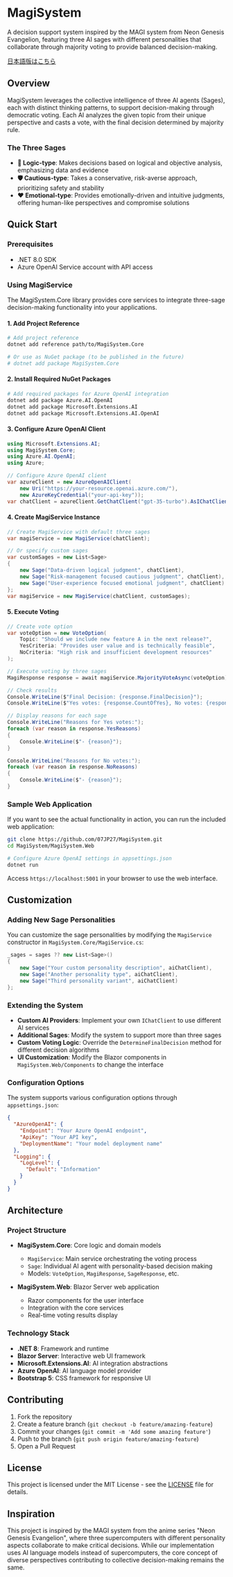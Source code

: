 # MagiSystem

A decision support system inspired by the MAGI system from Neon Genesis Evangelion, featuring three AI sages with different personalities that collaborate through majority voting to provide balanced decision-making.

[日本語版はこちら](README.ja.md)

## Overview

MagiSystem leverages the collective intelligence of three AI agents (Sages), each with distinct thinking patterns, to support decision-making through democratic voting. Each AI analyzes the given topic from their unique perspective and casts a vote, with the final decision determined by majority rule.

### The Three Sages

- **🧠 Logic-type**: Makes decisions based on logical and objective analysis, emphasizing data and evidence
- **🛡️ Cautious-type**: Takes a conservative, risk-averse approach, prioritizing safety and stability  
- **❤️ Emotional-type**: Provides emotionally-driven and intuitive judgments, offering human-like perspectives and compromise solutions

## Quick Start

### Prerequisites

- .NET 8.0 SDK
- Azure OpenAI Service account with API access

### Using MagiService

The MagiSystem.Core library provides core services to integrate three-sage decision-making functionality into your applications.

#### 1. Add Project Reference

```bash
# Add project reference
dotnet add reference path/to/MagiSystem.Core

# Or use as NuGet package (to be published in the future)
# dotnet add package MagiSystem.Core
```

#### 2. Install Required NuGet Packages

```bash
# Add required packages for Azure OpenAI integration
dotnet add package Azure.AI.OpenAI
dotnet add package Microsoft.Extensions.AI
dotnet add package Microsoft.Extensions.AI.OpenAI
```

#### 3. Configure Azure OpenAI Client

```csharp
using Microsoft.Extensions.AI;
using MagiSystem.Core;
using Azure.AI.OpenAI;
using Azure;

// Configure Azure OpenAI client
var azureClient = new AzureOpenAIClient(
    new Uri("https://your-resource.openai.azure.com/"),
    new AzureKeyCredential("your-api-key"));
var chatClient = azureClient.GetChatClient("gpt-35-turbo").AsIChatClient();
```

#### 4. Create MagiService Instance

```csharp
// Create MagiService with default three sages
var magiService = new MagiService(chatClient);

// Or specify custom sages
var customSages = new List<Sage>
{
    new Sage("Data-driven logical judgment", chatClient),
    new Sage("Risk-management focused cautious judgment", chatClient),
    new Sage("User-experience focused emotional judgment", chatClient)
};
var magiService = new MagiService(chatClient, customSages);
```

#### 5. Execute Voting

```csharp
// Create vote option
var voteOption = new VoteOption(
    Topic: "Should we include new feature A in the next release?",
    YesCriteria: "Provides user value and is technically feasible",
    NoCriteria: "High risk and insufficient development resources"
);

// Execute voting by three sages
MagiResponse response = await magiService.MajorityVoteAsync(voteOption);

// Check results
Console.WriteLine($"Final Decision: {response.FinalDecision}");
Console.WriteLine($"Yes votes: {response.CountOfYes}, No votes: {response.CountOfNo}");

// Display reasons for each sage
Console.WriteLine("Reasons for Yes votes:");
foreach (var reason in response.YesReasons)
{
    Console.WriteLine($"- {reason}");
}

Console.WriteLine("Reasons for No votes:");
foreach (var reason in response.NoReasons)
{
    Console.WriteLine($"- {reason}");
}
```

### Sample Web Application

If you want to see the actual functionality in action, you can run the included web application:

```bash
git clone https://github.com/07JP27/MagiSystem.git
cd MagiSystem/MagiSystem.Web

# Configure Azure OpenAI settings in appsettings.json
dotnet run
```

Access `https://localhost:5001` in your browser to use the web interface.

## Customization

### Adding New Sage Personalities

You can customize the sage personalities by modifying the `MagiService` constructor in `MagiSystem.Core/MagiService.cs`:

```csharp
_sages = sages ?? new List<Sage>()
{
    new Sage("Your custom personality description", aiChatClient),
    new Sage("Another personality type", aiChatClient),
    new Sage("Third personality variant", aiChatClient)
};
```

### Extending the System

- **Custom AI Providers**: Implement your own `IChatClient` to use different AI services
- **Additional Sages**: Modify the system to support more than three sages
- **Custom Voting Logic**: Override the `DetermineFinalDecision` method for different decision algorithms
- **UI Customization**: Modify the Blazor components in `MagiSystem.Web/Components` to change the interface

### Configuration Options

The system supports various configuration options through `appsettings.json`:

```json
{
  "AzureOpenAI": {
    "Endpoint": "Your Azure OpenAI endpoint",
    "ApiKey": "Your API key", 
    "DeploymentName": "Your model deployment name"
  },
  "Logging": {
    "LogLevel": {
      "Default": "Information"
    }
  }
}
```

## Architecture

### Project Structure

- **MagiSystem.Core**: Core logic and domain models
  - `MagiService`: Main service orchestrating the voting process
  - `Sage`: Individual AI agent with personality-based decision making
  - Models: `VoteOption`, `MagiResponse`, `SageResponse`, etc.

- **MagiSystem.Web**: Blazor Server web application
  - Razor components for the user interface
  - Integration with the core services
  - Real-time voting results display

### Technology Stack

- **.NET 8**: Framework and runtime
- **Blazor Server**: Interactive web UI framework
- **Microsoft.Extensions.AI**: AI integration abstractions
- **Azure OpenAI**: AI language model provider
- **Bootstrap 5**: CSS framework for responsive UI

## Contributing

1. Fork the repository
2. Create a feature branch (`git checkout -b feature/amazing-feature`)
3. Commit your changes (`git commit -m 'Add some amazing feature'`)
4. Push to the branch (`git push origin feature/amazing-feature`)
5. Open a Pull Request

## License

This project is licensed under the MIT License - see the [LICENSE](LICENSE) file for details.

## Inspiration

This project is inspired by the MAGI system from the anime series "Neon Genesis Evangelion", where three supercomputers with different personality aspects collaborate to make critical decisions. While our implementation uses AI language models instead of supercomputers, the core concept of diverse perspectives contributing to collective decision-making remains the same.
